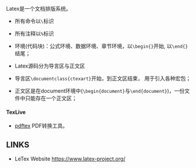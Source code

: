 Latex是一个文档排版系统。


* 所有命令以`\`标识
* 所有注释以`%`标识

* 环境(代码块)：公式环境、数据环境、章节环境，以`\begin{}`开始, 以`\end{}`结尾；
* Latex源码分为导言区与正文区
* 导言区`\documentclass{ctexart}`开始，到正文区结束， 用于引入各种宏包；
* 正文区是在document环境中(`\begin{document}`与`\end{document}`)，一份文件中只能存在一个正文区；





#### TexLive

* [pdftex](./pdftex.md) PDF转换工具。



## LINKS

* LeTex Website <https://www.latex-project.org/> 